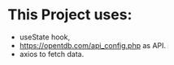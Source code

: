 # This Project uses:
  - useState hook,
  -  https://opentdb.com/api_config.php as API.
  -  axios to fetch data.
